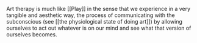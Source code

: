 
Art therapy is much like [[Play]] in the sense that we experience in a very tangible and aesthetic way, the process of communicating with the subconscious (see [[the physiological state of doing art]]) by allowing ourselves to act out whatever is on our mind and see what that version of ourselves becomes.